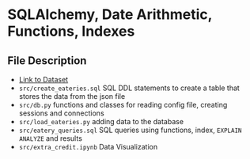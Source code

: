 # SQLAlchemy, Date Arithmetic, Functions, Indexes


## File Description 
* [Link to Dataset](https://data.cityofnewyork.us/Recreation/Directory-of-Eateries/8792-ebcp)
* `src/create_eateries.sql` 
    SQL DDL statements to create a table that stores the data from the json file
* `src/db.py` 
    functions and classes for reading config file, creating sessions and connections
* `src/load_eateries.py`
    adding data to the database 
* `src/eatery_queries.sql`
    SQL queries using functions, index, `EXPLAIN ANALYZE` and results 
* `src/extra_credit.ipynb`
    Data Visualization 
